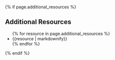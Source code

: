 {% if page.additional_resources %}
    <h2>Additional Resources</h2>
    <ul>
        {% for resource in page.additional_resources %}
            <li>{{resource | markdownify}}</li>
        {% endfor %}
    </ul>
{% endif %}